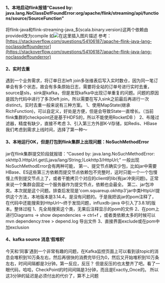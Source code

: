 ﻿
 

#### 1、本地启动flink报错“Caused by: java.lang.NoClassDefFoundError:org/apache/flink/streaming/api/functions/source/SourceFunction”
  将flink-java和flink-streaming-java_${scala.binary.version}这两个依赖由provided改为compile
如![在这里插入图片描述](https://img-blog.csdnimg.cn/20200416210214483.png)
  参考：[https://stackoverflow.com/questions/54106187/apache-flink-java-lang-noclassdeffounderror](https://stackoverflow.com/questions/54106187/apache-flink-java-lang-noclassdeffounderror)
  
#### 2、实时去重
  遇到一个业务需求，将订单日志left join多张维表后写入实时数仓，因为同一笔订单会有多个状态，故会有多条原始日志，需要将全站的订单号进行实时去重，source是sls，sink是kafka，但是发现kafka中出现订单重复的问题。问题的原因是因为代码中进行了多次left join，所以需要在写入sink之前最后再进行一次distinct。实时去重一般来说有三种方案。
1、使用MapState(继承RichFunction)，可以自定义，好处是方便，但是会导致State一直增长。（当前flink集群的checkpoint还是基于HDFS的，所以不能使用RocketDB ）
2、布隆过滤器，精度有缺少，直接不考虑
3、引入第三方外部K-V存储，如Redis、HBase
我们考虑到需求上线时间，选择了第一种～

####  3、本地运行OK，但是打包到flink集群上出现问题：NoSuchMethodError
  jar在flink集群提交阶段就报错：“Caused by: java.lang.NoSuchMethodError: okhttp3.HttpUrl.get(Ljava/lang/String;)Lokhttp3/HttpUrl;”
一般出现NoSuchMethodError会有两种可能，
第一、提交节点确实少包，比如jar中需要HBase、ES这些第三方依赖而提交节点依赖包不完整时，这时只能一个一个包慢慢上传到提交节点上了，或者干脆拷贝个对应的client的lib(有jar冲突问题)。正常来说一个集群会固定一个服务器作为提交节点，依赖也会最全。
第二、jar包冲突。本次就是这个问题。排查后发现是'com.squareup.okhttp3'jar中类HttpUrl提供这个方法，本地版本是3.14.4，是没有问题的。于是我把该jar的pom注释了，在代码中还能搜索到HttpUrl～终于发现问题，influxdb-java 中引入了3.8.1的版本。整体过程
1、先全局搜索这个类，无果后注释显示的pom的文件
2、在pom上进行Diagrams -> show dependencies -> ctrl+f ，或者类依赖太多的时候可以 mvn dependency:tree > depend.log 导出文件
3、直接界面exclude或在pom中加exclusion

#### 4、kafka source 消息‘假堆积’
   今天和‘同事’遇到一个非常有趣的问题，在Kafka监控页面上可以看到该topic的消息会堆积到10万条左右，然后再很快的消费完毕归为0，然后又开始堆积到10万条左右，时间间隔都是3分钟。第一反应，反压？ 但是反压的也太整齐了吧。看了一眼代码，哈哈，CheckPoint的时间间隔是3分钟，而且是Exactly_Once的。
    所以这3分钟的延迟是必须付出的代价了，算不上问题
